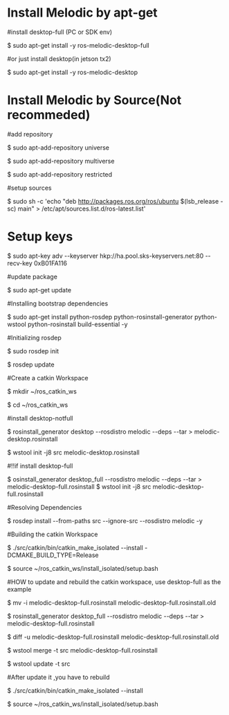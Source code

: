 # Install Melodic by apt-get

#install desktop-full (PC or SDK env)

$ sudo apt-get install -y ros-melodic-desktop-full

#or just install desktop(in jetson tx2)

$ sudo apt-get install -y ros-melodic-desktop

# Install  Melodic by Source(Not recommeded)

#add repository

$ sudo apt-add-repository universe

$ sudo apt-add-repository multiverse

$ sudo apt-add-repository restricted



#setup sources

$ sudo sh -c 'echo "deb http://packages.ros.org/ros/ubuntu $(lsb_release -sc) main" > /etc/apt/sources.list.d/ros-latest.list'

# Setup keys

$ sudo apt-key adv --keyserver hkp://ha.pool.sks-keyservers.net:80 --recv-key 0xB01FA116

#update package

$ sudo apt-get update

#Installing bootstrap dependencies

$ sudo apt-get install python-rosdep python-rosinstall-generator python-wstool python-rosinstall build-essential -y

#Initializing rosdep

$ sudo rosdep init

$ rosdep update


#Create a catkin Workspace

$ mkdir ~/ros_catkin_ws

$ cd ~/ros_catkin_ws

#install desktop-notfull

$ rosinstall_generator desktop --rosdistro melodic --deps --tar > melodic-desktop.rosinstall

$ wstool init -j8 src melodic-desktop.rosinstall


#!!if install desktop-full

$ osinstall_generator desktop_full --rosdistro melodic --deps --tar > melodic-desktop-full.rosinstall
$ wstool init -j8 src melodic-desktop-full.rosinstall


#Resolving Dependencies

$ rosdep install --from-paths src --ignore-src --rosdistro melodic -y


#Building the catkin Workspace

$ ./src/catkin/bin/catkin_make_isolated --install -DCMAKE_BUILD_TYPE=Release

$ source ~/ros_catkin_ws/install_isolated/setup.bash


#HOW to update and rebuild the catkin workspace, use desktop-full as the example

$ mv -i melodic-desktop-full.rosinstall melodic-desktop-full.rosinstall.old

$ rosinstall_generator desktop_full --rosdistro melodic --deps --tar > melodic-desktop-full.rosinstall


$ diff -u melodic-desktop-full.rosinstall melodic-desktop-full.rosinstall.old

$ wstool merge -t src melodic-desktop-full.rosinstall

$ wstool update -t src

#After update it ,you have to rebuild

$ ./src/catkin/bin/catkin_make_isolated --install

$ source ~/ros_catkin_ws/install_isolated/setup.bash
